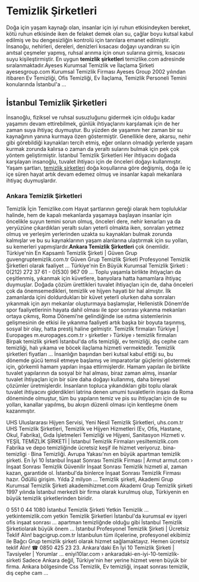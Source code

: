 # Temizlik Şirketleri
Doğa  için  yaşam  kaynağı  olan,  insanlar  için  iyi  ruhun  etkisindeyken  bereket,  kötü ruhun etkisinde iken de felaket demek  olan  su,  çağlar  boyu  kutsal  kabul  edilmiş  ve  bu dengesizliğin kontrolü için tanrılara emanet edilmiştir. İnsanoğu, nehirleri, dereleri, denizleri kısacası doğayı uyandıran su için anıtsal çeşmeler yapmış, ruhsal arınma için onun sularına girmiş, kısacası suyu kişileştirmiştir. En uygun  **temizlik şirketleri**  temizlike.com adresinde sıralanmaktadır.Ayeses Kurumsal Temizlik ve İlaçlama Şirketi
ayesesgroup.com
Kurumsal Temizlik Firması Ayeses Group 2002 yılından itibaren Ev Temizliği, Ofis Temizliği, Ev İlaçlama, Temizlik Personeli Temini konularında İstanbul'a ...
## İstanbul Temizlik Şirketleri
İnsanoğlu, fiziksel ve ruhsal susuzluğunu gidermek için olduğu kadar yaşamını devam ettirebilmek, günlük ihtiyaçlarını karşılamak için de her zaman suya ihtiyaç duymuştur. Bu yüzden de yaşamını her zaman bir su kaynağının yanına kurmaya özen göstermiştir. Genellikle dere, akarsu, nehir gibi görebildiği kaynakları tercih etmiş, eğer onların olmadığı yerlerde yaşam kurmak zorunda kalırsa o zaman da yeraltı sularını bulmak için pek çok yöntem geliştirmiştir. İstanbul Temizlik Şirketleri Her ihtiyacını doğada karşılayan insanoğlu, tuvalet ihtiyacı için de önceleri doğayı kullanmıştır. Yaşam şartları, [temizlik şirketleri](https://www.temizlike.com/temizlik-sirketleri/)  doğa koşullarına göre değişmiş, doğa ile iç  içe  süren  hayat  artık  devam  edemez  olmuş  ve  insanlar  kapalı  mekanlara  ihtiyaç duymuşlardır.
### Ankara Temizlik Şirketleri
Temizlik İçin Temizlike.com Hayat  şartlarının gereği  olarak hem  topluluklar  halinde,  hem  de  kapalı  mekanlarda yaşamaya  başlayan  insanlar  için  öncelikle  suyun  temini  sorun  olmuş,  önceleri  dere,  nehir kenarları  ya  da  yeryüzüne  çıkardıkları  yeraltı  suları  yeterli  olmakta  iken,  sonraları  yetmez olmuş  ve  yerleşim  yerlerinden  uzakta  su  kaynakları  bulmak  zorunda kalmışlar  ve  bu  su kaynaklarının yaşam alanlarına ulaştırmak için su yolları, su kemerleri yapmışlardır.**Ankara Temizlik Şirketleri** çok önemlidir.
Türkiye'nin En Kapsamlı Temizlik Şirketi | Güven Grup
guvengruptemizlik.com.tr
Güven Grup Temizlik Şirketi Profesyonel Temizlik Şirketleri olarak faaliyet ... Türkiye'nin En Büyük Kurumsal Temizlik Şirketi : 0(212) 272 37 61 - 0(530) 967 09 ...
Toplu yaşamla birlikte ihtiyaçları da çeşitlenmiş, yıkanmak için küvetlere, banyolara hatta hamamlara ihtiyaç duymuşlar. Doğada çözüm ürettikleri tuvalet ihtiyaçları için de, daha önceleri çok da önemsemedikleri, temizlik ve hijyen hayati bir hal almıştır. 
İlk zamanlarda içini doldurdukları bir küvet yeterli olurken daha sonraları yıkanmak için ayrı mekanlar oluşturmaya başlamışlar, Hellenistik Dönem’de spor faaliyetlerinin hayata dahil olması ile spor sonrası yıkanma mekanları ortaya çıkmış, Roma Dönemi’ne gelindiğinde ise  ısıtma  sistemlerinin  gelişmesinin  de  etkisi  ile  yıkanma  faaliyeti  artık  başka  bir  boyuta taşınmış, sosyal bir olay, hatta prestij haline gelmiştir. 
Temizlik firmaları Türkiye | Europages
m.europages.com.tr › şirketler › Türkiye › temizlik firmaları
Birpak temizlik şirketi İstanbul'da ofis temizliği, ev temizliği, dış cephe cam temizliği, halı yıkama ve böcek ilaçlama hizmeti vermektedir. Temizlik şirketleri fiyatları ...
İnsanlığın başından beri kutsal kabul ettiği su, bu dönemde gücü temsil etmeye başlamış ve imparatorlar güçlerini göstermek için, görkemli hamam yapıları inşaa ettirmişlerdir. Hamam yapıları ile birlikte tuvalet yapılarının da sosyal bir hal  alması,  biraz  zaman  almış,  insanlar  tuvalet  ihtiyaçları  için  bir  süre  daha doğayı kullanmış, daha bireysel çözümler üretmişlerdir. İnsanların topluca  yıkandıkları gibi toplu olarak tuvalet ihtiyacını giderdikleri latrina denen umumi tuvaletlerin inşası da Roma döneminde olmuştur, tüm bu yapıların temiz ve pis su ihtiyaçları için de su yolları, kanallar yapılmış, bu akışın düzenli olması için kentleşme önem kazanmıştır.




UHS Uluslararası Hijyen Servisi, Yeni Nesil Temizlik Şirketleri,
uhs.com.tr
UHS Temizlik Şirketleri, Temizlik ve Hijyen Hizmetleri (Ev, Ofis, Hastane, Okul, Fabrika), Gıda İşletmeleri Temizliği ve Hijyeni, Sanitasyon Hizmeti v.
YEŞİL TEMİZLİK ŞİRKETİ | İstanbul Temizlik Firmaları
yesiltemizlik.com
Fabrika ve depo temizliğinde ücretsiz keşif ile hizmet veriyoruz. bina-temizligi · Bina Temizliği. Avrupa Yakası'nın en büyük apartman temizlik şirketi.
En İyi 10 İstanbul İnşaat Sonrası Temizlik Firması | Armut
armut.com › İnşaat Sonrası Temizlik
Güvenilir İnşaat Sonrası Temizlik hizmeti al, zaman kazan, garantide ol. İstanbul'da binlerce İnşaat Sonrası Temizlik Firması hazır. Ödüllü girişim. Yılda 2 milyon ...
Temizlik şirketi, Akademi Grup Kurumsal Temizlik Şirketi
akademihizmet.com
Akademi Grup Temizlik şirketi 1997 yılında İstanbul merkezli bir firma olarak kurulmuş olup, Türkiyenin en büyük temizlik şirketlerinden biridir.

0 551 0 44 1080 İstanbul Temizlik Şirketi Yetkin Temizlik ...
yetkintemizlik.com
yetkin Temizlik Şirketleri İstanbul'da kurumsal ev işyeri ofis inşaat sonrası ... apartman temizliğnde olduğu gibi İstanbul Temizlik Şirketiolarak büyük önem ...
İstanbul Profesyonel Temizlik Şirketi | Ücretsiz Teklif Alın!
bagcigrup.com.tr
İstanbulun tüm ilçelerine, profesyonel ekibimiz ile Bağcı Grup temizlik şirketi olarak hizmet sağlamaktayız. Hemen ücretsiz teklif Alın! ☎ 0850 425 23 23.
Ankara'daki En İyi 10 Temizlik Şirketi | Tavsiyeler | Yorumlar ...
eniyi10lar.com › ankaradaki-en-iyi-10-temizlik-sirketi
Sadece Ankara değil, Türkiye'nin her yerine hizmet veren büyük bir firma. Ankara bölgesinde Css Temizlik, Ev temizliği, inşaat sonrası temizlik, dış cephe cam ...

